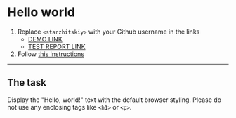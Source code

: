 # Hello world
1. Replace `<starzhitskiy>` with your Github username in the links
    - [DEMO LINK](https://<starzhitskiy>.github.io/layout_hello-world/) <br>
    - [TEST REPORT LINK](https://<starzhitskiy>.github.io/layout_hello-world/report/html_report/)
2. Follow [this instructions](https://mate-academy.github.io/layout_task-guideline/)
___

## The task 
Display the "Hello, world!" text with the default browser styling. Please do not 
use any enclosing tags like `<h1>` or `<p>`.
